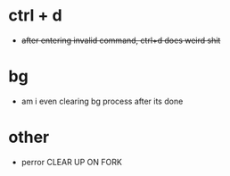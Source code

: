 # ctrl + d
- ~~after entering invalid command, ctrl+d does weird shit~~  

# bg
- am i even clearing bg process after its done

# other
- perror
CLEAR UP ON FORK